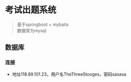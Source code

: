 # 考试出题系统

> 基于springboot + mybatis<br>
> 数据库为mysql

## 数据库
### 连接
* 地址118.89.101.23，用户名TheThreeStooges，密码sasasa
